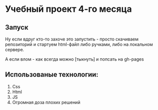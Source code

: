 # Учебный проект 4-го месяца

## Запуск 

Ну если вдруг кто-то захоче это запустить - просто скачиваем репозиторий и стартуем html-файл либо ручками, либо на локальном сервере.

А если влом - как всегда можно [тыкнуть] и попсать на gh-pages
## Использованые технологии:

1. Css
2. Html
3. JS
4. Огромная доза плохих решений
